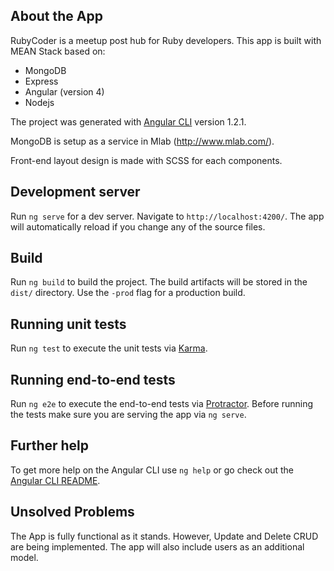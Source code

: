 ## About the App

RubyCoder is a meetup post hub for Ruby developers. This app is built with MEAN Stack based on:

- MongoDB
- Express
- Angular (version 4)
- Nodejs

The project was generated with [Angular CLI](https://github.com/angular/angular-cli) version 1.2.1.

MongoDB is setup as a service in Mlab (http://www.mlab.com/).

Front-end layout design is made with SCSS for each components.

## Development server

Run `ng serve` for a dev server. Navigate to `http://localhost:4200/`. The app will automatically reload if you change any of the source files.

## Build

Run `ng build` to build the project. The build artifacts will be stored in the `dist/` directory. Use the `-prod` flag for a production build.

## Running unit tests

Run `ng test` to execute the unit tests via [Karma](https://karma-runner.github.io).

## Running end-to-end tests

Run `ng e2e` to execute the end-to-end tests via [Protractor](http://www.protractortest.org/).
Before running the tests make sure you are serving the app via `ng serve`.

## Further help

To get more help on the Angular CLI use `ng help` or go check out the [Angular CLI README](https://github.com/angular/angular-cli/blob/master/README.md).

## Unsolved Problems

The App is fully functional as it stands. However, Update and Delete CRUD are being implemented. The app will also include users as an additional model.
